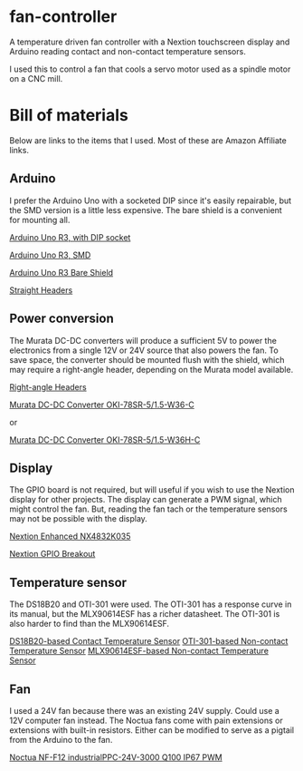 # fan-controller
A temperature driven fan controller with a Nextion touchscreen display and Arduino reading contact and non-contact temperature sensors.

I used this to control a fan that cools a servo motor used as a spindle motor on a CNC mill.


# Bill of materials

Below are links to the items that I used. Most of these are Amazon Affiliate links.

## Arduino
I prefer the Arduino Uno with a socketed DIP since it's easily repairable, but the SMD version is a little less expensive. The bare shield is a convenient for mounting all.

[Arduino Uno R3, with DIP socket](https://amzn.to/2Ekh8hU)

[Arduino Uno R3, SMD](https://amzn.to/3jF4XfJ)

[Arduino Uno R3 Bare Shield](https://amzn.to/3hA0Lfq)

[Straight Headers](https://amzn.to/2ZXLKOt)



## Power conversion
The Murata DC-DC converters will produce a sufficient 5V to power the electronics from a single 12V or 24V source that also powers the fan. To save space, the converter should be mounted flush with the shield, which may require a right-angle header, depending on the Murata model available.

[Right-angle Headers](https://amzn.to/39v0EPC)

[Murata DC-DC Converter OKI-78SR-5/1.5-W36-C](https://amzn.to/30IcyS2)

or 

[Murata DC-DC Converter OKI-78SR-5/1.5-W36H-C](https://www.digikey.com/product-detail/en/murata-power-solutions-inc/OKI-78SR-5-1-5-W36H-C/811-2692-ND/3438675)



## Display
The GPIO board is not required, but will useful if you wish to use the Nextion display for other projects. The display can generate a PWM signal, which might control the fan. But, reading the fan tach or the temperature sensors may not be possible with the display.

[Nextion Enhanced NX4832K035](https://amzn.to/2BzLn3o)

[Nextion GPIO Breakout](https://amzn.to/300HcXz)



## Temperature sensor
The DS18B20 and OTI-301 were used. The OTI-301 has a response curve in its manual, but the MLX90614ESF has a richer datasheet. The OTI-301 is also harder to find than the MLX90614ESF.

[DS18B20-based Contact Temperature Sensor](https://amzn.to/32WuU4u)
[OTI-301-based Non-contact Temperature Sensor](https://amzn.to/32WzyzE)
[MLX90614ESF-based Non-contact Temperature Sensor](https://amzn.to/2CQswS5)



## Fan
I used a 24V fan because there was an existing 24V supply. Could use a 12V computer fan instead. The Noctua fans come with pain extensions or extensions with built-in resistors. Either can be modified to serve as a pigtail from the Arduino to the fan.

[Noctua NF-F12 industrialPPC-24V-3000 Q100 IP67 PWM](https://amzn.to/3g4mzQ6)

